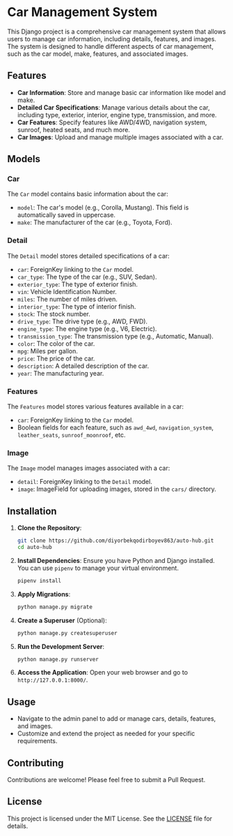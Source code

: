 # Car Management System

This Django project is a comprehensive car management system that allows users to manage car information, including details, features, and images. The system is designed to handle different aspects of car management, such as the car model, make, features, and associated images.

## Features

- **Car Information**: Store and manage basic car information like model and make.
- **Detailed Car Specifications**: Manage various details about the car, including type, exterior, interior, engine type, transmission, and more.
- **Car Features**: Specify features like AWD/4WD, navigation system, sunroof, heated seats, and much more.
- **Car Images**: Upload and manage multiple images associated with a car.

## Models

### Car

The `Car` model contains basic information about the car:

- `model`: The car's model (e.g., Corolla, Mustang). This field is automatically saved in uppercase.
- `make`: The manufacturer of the car (e.g., Toyota, Ford).

### Detail

The `Detail` model stores detailed specifications of a car:

- `car`: ForeignKey linking to the `Car` model.
- `car_type`: The type of the car (e.g., SUV, Sedan).
- `exterior_type`: The type of exterior finish.
- `vin`: Vehicle Identification Number.
- `miles`: The number of miles driven.
- `interior_type`: The type of interior finish.
- `stock`: The stock number.
- `drive_type`: The drive type (e.g., AWD, FWD).
- `engine_type`: The engine type (e.g., V6, Electric).
- `transmission_type`: The transmission type (e.g., Automatic, Manual).
- `color`: The color of the car.
- `mpg`: Miles per gallon.
- `price`: The price of the car.
- `description`: A detailed description of the car.
- `year`: The manufacturing year.

### Features

The `Features` model stores various features available in a car:

- `car`: ForeignKey linking to the `Car` model.
- Boolean fields for each feature, such as `awd_4wd`, `navigation_system`, `leather_seats`, `sunroof_moonroof`, etc.

### Image

The `Image` model manages images associated with a car:

- `detail`: ForeignKey linking to the `Detail` model.
- `image`: ImageField for uploading images, stored in the `cars/` directory.

## Installation

1. **Clone the Repository**:
   ```bash
   git clone https://github.com/diyorbekqodirboyev863/auto-hub.git
   cd auto-hub
   ```

2. **Install Dependencies**:
   Ensure you have Python and Django installed. You can use `pipenv` to manage your virtual environment.
   ```bash
   pipenv install
   ```

3. **Apply Migrations**:
   ```bash
   python manage.py migrate
   ```

4. **Create a Superuser** (Optional):
   ```bash
   python manage.py createsuperuser
   ```

5. **Run the Development Server**:
   ```bash
   python manage.py runserver
   ```

6. **Access the Application**:
   Open your web browser and go to `http://127.0.0.1:8000/`.

## Usage

- Navigate to the admin panel to add or manage cars, details, features, and images.
- Customize and extend the project as needed for your specific requirements.

## Contributing

Contributions are welcome! Please feel free to submit a Pull Request.

## License

This project is licensed under the MIT License. See the [LICENSE](LICENSE) file for details.
